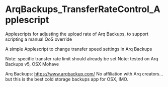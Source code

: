 # ArqBackups_TransferRateControl_Applescript
Applescripts for adjusting the upload rate of Arq Backups, to support scripting a manual QoS override


A simple Applescript to change transfer speed settings in Arq Backups

Note: specific transfer rate limit should already be set
Note: tested on Arq Backups v5, OSX Mohave 


Arq Backups: https://www.arqbackup.com/ No affiliation with Arq creators... but this is the best cold storage backups app for OSX, IMO.
